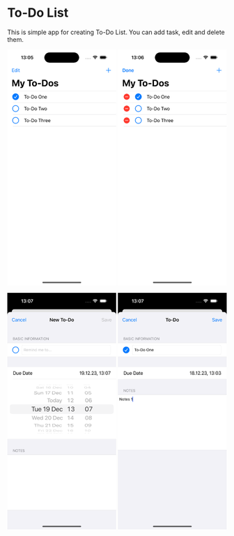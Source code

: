 #  To-Do List

This is simple app for creating To-Do List. You can add task, edit and delete them.

<img src="Images/MainScreenViewMode.png" alt="Main Screen View Mode" width="250" /> <img src="Images/MainScreenEditMode.png" alt="Main Screen Edit Mode" width="250" />

<img src="Images/CreateTask.png" alt="Create Task Screen" width="250" /> <img src="Images/EditTask.png" alt="Edit Task Screen" width="250" />
